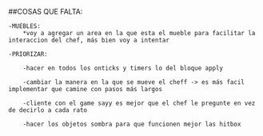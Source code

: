 ##COSAS QUE FALTA:

    -MUEBLES:
        *voy a agregar un area en la que esta el mueble para facilitar la interaccion del chef, más bien voy a intentar
    
    -PRIORIZAR:
    
        -hacer en todos los onticks y timers lo del bloque apply 

        -cambiar la manera en la que se mueve el cheff -> es más facil implementar que camine con pasos más largos

        -cliente con el game sayy es mejor que el chef le pregunte en vez de decirlo a cada rato

        -hacer los objetos sombra para que funcionen mejor las hitbox


